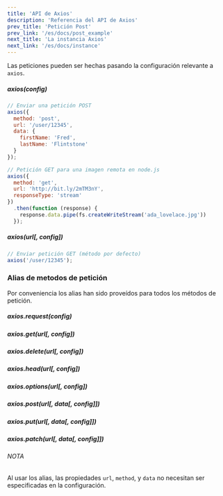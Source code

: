```yaml
---
title: 'API de Axios'
description: 'Referencia del API de Axios'
prev_title: 'Petición Post'
prev_link: '/es/docs/post_example'
next_title: 'La instancia Axios'
next_link: '/es/docs/instance'
---
```


Las peticiones pueden ser hechas pasando la configuración relevante a `axios`.

##### axios(config)

```js
// Enviar una petición POST
axios({
  method: 'post',
  url: '/user/12345',
  data: {
    firstName: 'Fred',
    lastName: 'Flintstone'
  }
});
```

```js
// Petición GET para una imagen remota en node.js
axios({
  method: 'get',
  url: 'http://bit.ly/2mTM3nY',
  responseType: 'stream'
})
  .then(function (response) {
    response.data.pipe(fs.createWriteStream('ada_lovelace.jpg'))
  });
```

##### axios(url[, config])

```js
// Enviar petición GET (método por defecto)
axios('/user/12345');
```

### Alias de metodos de petición

Por conveniencia los alias han sido proveídos para todos los métodos de petición.

##### axios.request(config)
##### axios.get(url[, config])
##### axios.delete(url[, config])
##### axios.head(url[, config])
##### axios.options(url[, config])
##### axios.post(url[, data[, config]])
##### axios.put(url[, data[, config]])

##### axios.patch(url[, data[, config]])

###### NOTA
Al usar los alias, las propiedades `url`, `method`, y `data` no necesitan ser especificadas en la configuración.
